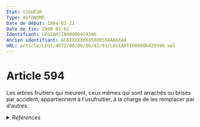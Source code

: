 ```yaml
---
État: VIGUEUR
Type: AUTONOME
Date de début: 1804-03-21
Date de fin: 2999-01-01
Identifiant: LEGIARTI000006429386
Ancien identifiant: ACAXXXXXXXX5X00594AAXXAA
URL: article/LEGI/ARTI/00/00/06/42/93/LEGIARTI000006429386.xml
---
```


<h1>Article 594</h1>

Les arbres fruitiers qui meurent, ceux mêmes qui sont arrachés ou brisés par
accident, appartiennent à l'usufruitier, à la charge de les remplacer par
d'autres.


<details>
  <summary><em>Références</em></summary>

  <h2>Références faites par l'article</h2>
  
  <ul>
    <li>
      CODIFICATION source Loi 1804-01-30
    </li>
    <li>
      CREATION source Loi 1804-01-30 promulguée le 9 février 1804
    </li>
  </ul>
</details>
